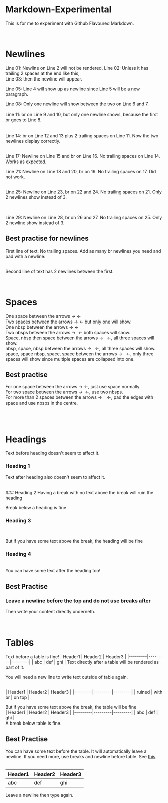 # Markdown-Experimental
This is for me to experiment with Github Flavoured Markdown.
<br>
<br>
<br>

# Newlines

Line 01: Newline on Line 2 will not be rendered.
Line 02: Unless it has trailing 2 spaces at the end like this,  
Line 03: then the newline will appear.

Line 05: Line 4 will show up as newline since Line 5 will be a new paragraph.


Line 08: Only one newline will show between the two on Line 6 and 7.
<br>
<br>
Line 11: br on Line 9 and 10, but only one newline shows, because the first br goes to Line 8.  
<br>
<br>
Line 14: br on Line 12 and 13 plus 2 trailing spaces on Line 11. Now the two newlines display correctly.

<br>
Line 17: Newline on Line 15 and br on Line 16. No trailing spaces on Line 14. Works as expected.

<br>

Line 21: Newline on Line 18 and 20, br on 19. No trailing spaces on 17. Did not work.
<br>

<br>
Line 25: Newline on Line 23, br on 22 and 24. No trailing spaces on 21. Only 2 newlines show instead of 3.
<br>
<br>
<br>

Line 29: Newline on Line 28, br on 26 and 27. No trailing spaces on 25. Only 2 newline show instead of 3.

<a name="bpnl"></a>
## Best practise for newlines

First line of text. No trailing spaces. Add as many br newlines you need and pad with a newline:
<br>
<br>

Second line of text has 2 newlines between the first.
<br>
<br>
<br>

# Spaces

One space between the arrows -> <-  
Two spaces between the arrows ->  <- but only one will show.  
One nbsp between the arrows ->&nbsp;<-  
Two nbsps between the arrows ->&nbsp;&nbsp;<- both spaces will show.  
Space, nbsp then space between the arrows -> &nbsp; <-, all three spaces will show.  
nbsp, space, nbsp between the arrows ->&nbsp; &nbsp;<-, all three spaces will show.  
space, space nbsp, space, space between the arrows ->  &nbsp;  <-, only three spaces will show since multiple spaces are collapsed into one.

## Best practise
For one space between the arrows -> <-, just use space normally.  
For two space between the arrows ->&nbsp;&nbsp;<-, use two nbsps.  
For more than 2 spaces between the arrows -> &nbsp;&nbsp; <-, pad the edges with space and use nbsps in the centre.  
<br>
<br>
<br>

# Headings

Text before heading doesn't seem to affect it.
### Heading 1
Text after heading also doesn't seem to affect it.

<br>
### Heading 2
Having a break with no text above the break will ruin the heading 

Break below a heading is fine
### Heading 3
<br>

But if you have some text above the break, the heading will be fine
<br>
### Heading 4
<br>
You can have some text after the heading too!

## Best Practise

### Leave a newline before the top and do not use breaks after
Then write your content directly underneth.
<br>
<br>
<br>

# Tables

Text before a table is fine!
| Header1 | Header2 | Header3 |
|---------|---------|---------|
| abc     | def     | ghi     |
Text directly after a table will be rendered as part of it.

You will need a new line to write text outside of table again.

<!-- Having a break with no text above the break will ruin the table  -->
<br>
| Header1 | Header2 | Header3 |
|---------|---------|---------|
| ruined  | with br | on top  |

But if you have some text above the break, the table will be fine
<br>
| Header1 | Header2 | Header3 |
|---------|---------|---------|
| abc     | def     | ghi     |
<br>
A break below table is fine.

## Best Practise

You can have some text before the table. It will automatically leave a newline. If you need more, use breaks and newline before table. See [this](#bpnl).
<br>
<br>

| Header1 | Header2 | Header3 |
|---------|---------|---------|
| abc     | def     | ghi     |

Leave a newline then type again.

